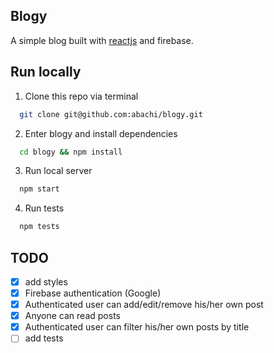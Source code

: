 ## Blogy

A simple blog built with [reactjs](https://reactjs.org) and firebase.

## Run locally
1. Clone this repo via terminal
```bash
  git clone git@github.com:abachi/blogy.git
```
2. Enter blogy and install dependencies
```bash
  cd blogy && npm install
```
3. Run local server
```bash
  npm start
```
4. Run tests
```bash 
  npm tests
```

## TODO

- [x] add styles
- [x] Firebase authentication (Google)
- [x] Authenticated user can add/edit/remove his/her own post
- [x] Anyone can read posts
- [x] Authenticated user can filter his/her own posts by title
- [ ] add tests
